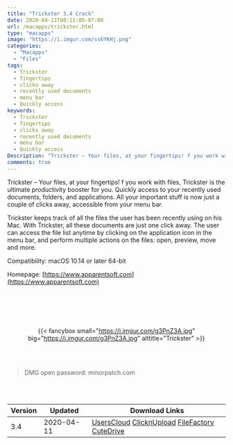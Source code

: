 ```yaml
---
title: "Trickster 3.4 Crack"
date: 2020-04-11T00:11:05-07:00
url: /macapps/trickster.html
type: "macapps"
image: "https://i.imgur.com/ss6YKHj.png"
categories:
  - "Macapps"
  - "Files"
tags:
  - Trickster
  - fingertips
  - clicks away
  - recently used documents
  - menu bar
  - Quickly access
keywords:
  - Trickster
  - fingertips
  - clicks away
  - recently used documents
  - menu bar
  - Quickly access
Description: "Trickster – Your files, at your fingertips! f you work with files, Trickster is the ultimate productivity booster for you. Quickly access to your recently used documents, folders, and applications"
comments: true
---
```


Trickster – Your files, at your fingertips! f you work with files, Trickster is the ultimate productivity booster for you. Quickly access to your recently used documents, folders, and applications. All your important stuff is now just a couple of clicks away, accessible from your menu bar.

Trickster keeps track of all the files the user has been recently using on his Mac. With Trickster, all these documents are just one click away. The user can access the file list anytime by clicking on the application icon in the menu bar, and perform multiple actions on the files: open, preview, move and more.

 

Compatibility: macOS 10.14 or later 64-bit

Homepage: [https://www.apparentsoft.com](https://www.apparentsoft.com)

<br/>
<br/>
<script async src="https://pagead2.googlesyndication.com/pagead/js/adsbygoogle.js"></script>
<ins class="adsbygoogle"
     style="display:block; text-align:center;"
     data-ad-layout="in-article"
     data-ad-format="fluid"
     data-ad-client="ca-pub-8746275014476192"
     data-ad-slot="5144997159"></ins>
<script>
     (adsbygoogle = window.adsbygoogle || []).push({});
</script>
<br/>
<br/>


<center>

{{< fancybox small="https://i.imgur.com/g3PnZ3A.jpg" big="https://i.imgur.com/g3PnZ3A.jpg" alttitle="Trickster" >}}

</center>

<br/>
<br/>


> DMG open password: minorpatch.com

<br/>

<br/>
<div id="history_version" class="history_version">

| Version | Updated | Download Links |
| ---- | ---- | ---- |
| 3.4 | 2020-04-11 | [UsersCloud](https://ouo.io/KhRSlC)   [ClicknUpload](https://ouo.io/6ym5Bk)   [FileFactory](https://ouo.io/8YcCZG)   [CuteDrive](https://ouo.io/Z2QGpl) |

</div>
